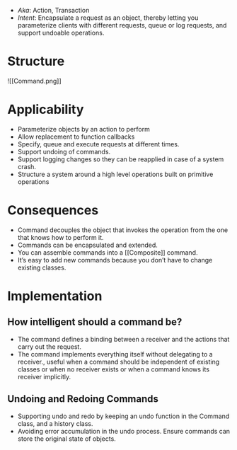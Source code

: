 * *Aka*: Action, Transaction
* *Intent*: Encapsulate a request as an object, thereby letting you parameterize clients with different requests, queue or log requests, and support undoable operations.
# Structure
![[Command.png]]

# Applicability
* Parameterize objects by an action to perform
* Allow replacement to function callbacks
* Specify, queue and execute requests at different times.
* Support undoing of commands.
* Support logging changes so they can be reapplied in case of a system crash.
* Structure a system around a high level operations built on primitive operations

# Consequences
* Command decouples the object that invokes the operation from the one that knows how to perform it.
* Commands can be encapsulated and extended.
* You can assemble commands into a [[Composite]] command.
* It’s easy to add new commands because you don’t have to change existing classes.

# Implementation
## How intelligent should a command be?
* The command defines a binding between a receiver and the actions that carry out the request.
* The command implements everything itself without delegating to a receiver., useful when a command should be independent of existing classes or when no receiver exists or when a command knows its receiver implicitly.

## Undoing and Redoing Commands
* Supporting undo and redo by keeping an undo function in the Command class, and a history class.
* Avoiding error accumulation in the undo process. Ensure commands can store the original state of objects.